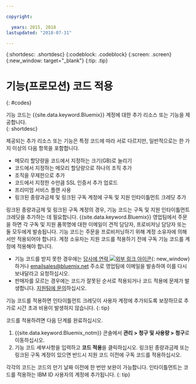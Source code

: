 ```yaml
---

copyright:

  years: 2015, 2018
lastupdated: "2018-07-31"

---
```


{:shortdesc: .shortdesc}
{:codeblock: .codeblock}
{:screen: .screen}
{:new_window: target="_blank"}
{:tip: .tip}

# 기능(프로모션) 코드 적용
{: #codes}

기능 코드는 {{site.data.keyword.Bluemix}} 계정에 대한 추가 리소스 또는 기능을 제공합니다.   
{: shortdesc}

제공되는 추가 리소스 또는 기능은 특정 코드에 따라 서로 다르지만, 일반적으로는 한 가지 이상의 다음 항목을 포함합니다. 

  * 메모리 할당량을 코드에서 지정하는 크기(GB)로 늘리기
  * 코드에서 지정하는 메모리 할당량으로 하나의 조직 추가
  * 조직을 무제한으로 추가
  * 코드에서 지정한 수만큼 SSL 인증서 추가 업로드
  * 프리미엄 서비스 플랜 사용
  * 링크된 종량과금제 및 링크된 구독 계정에 구독 및 지원 인타이틀먼트 크레딧 추가

링크된 종량과금제 및 링크된 구독 계정의 경우, 기능 코드는 구독 및 지원 인타이틀먼트 크레딧을 추가하는 데 필요합니다. {{site.data.keyword.Bluemix}} 영업팀에서 주문을 하면 각 구독 및 지원 품목명에 대한 이메일이 견적 담당자, 프로비저닝 담당자 또는 둘 모두에게 발송됩니다. 기능 코드는 주문을 프로비저닝하기 위해 계정 소유자에 의해서만 적용되어야 합니다. 계정 소유자는 지원 코드를 적용하기 전에 구독 기능 코드를 계정에 적용해야 합니다. 

  * 기능 코드를 받지 못한 경우에는 [당사에 연락 ![외부 링크 아이콘](../icons/launch-glyph.svg "외부 링크 아이콘")](https://www.ibm.com/cloud-computing/bluemix/contact-us){: new_window}하거나 emailsales@bluemix.net 주소로 영업팀에 이메일을 발송하여 이를 다시 보내달라고 요청하십시오. 
  * 판매자를 모르는 경우에는 코드가 잘못된 순서로 적용되거나 코드 적용에 문제가 발생합니다. [지원팀에 문의](/docs/get-support/howtogetsupport.html)하십시오.  

기능 코드를 적용하면 인타이틀먼트 크레딧이 사용자 계정에 추가되도록 보장하므로 추가로 시간 초과 비용이 발생하지 않습니다.
{: tip}

코드를 적용하려면 다음 단계를 완료하십시오.

1. {{site.data.keyword.Bluemix_notm}} 콘솔에서 **관리 > 청구 및 사용량 > 청구**로 이동하십시오.
2. 기능 코드 세부사항을 입력하고 **코드 적용**을 클릭하십시오. 링크된 종량과금제 또는 링크된 구독 계정이 있으면 반드시 지원 코드 이전에 구독 코드를 적용하십시오. 

각각의 코드는 코드의 만기 날짜 이전에 한 번만 보완이 가능합니다. 인타이틀먼트는 코드를 적용하는 IBM ID 사용자의 계정에 추가됩니다.
{: tip}
